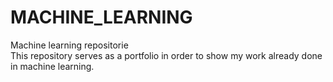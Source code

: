 # MACHINE_LEARNING
Machine learning repositorie<br/>
This repository serves as a portfolio in order to show my work already done in machine learning.
